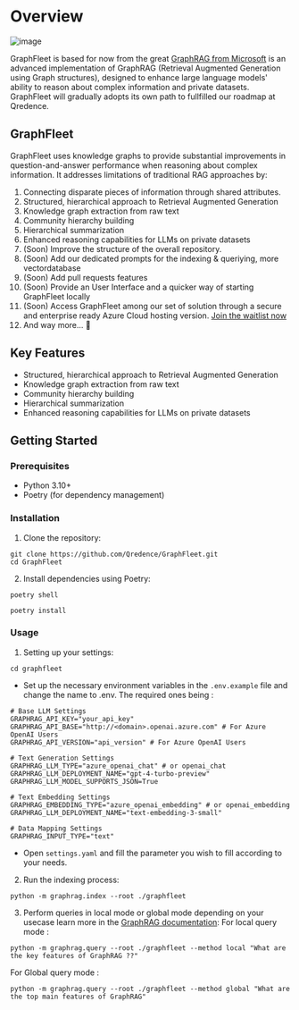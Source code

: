 # Overview
![image](https://github.com/user-attachments/assets/c3ca5ec8-1bbf-4a9c-988e-e7f5100ea5d5)

GraphFleet is based for now from the great  [GraphRAG from Microsoft](https://github.com/microsoft/graphrag) is an advanced implementation of GraphRAG (Retrieval Augmented Generation using Graph structures), designed to enhance large language models' ability to reason about complex information and private datasets. GraphFleet will gradually adopts its own path to fullfilled our roadmap at Qredence.

## GraphFleet

GraphFleet uses knowledge graphs to provide substantial improvements in question-and-answer performance when reasoning about complex information. It addresses limitations of traditional RAG approaches by:

1. Connecting disparate pieces of information through shared attributes.
2. Structured, hierarchical approach to Retrieval Augmented Generation
3. Knowledge graph extraction from raw text
4. Community hierarchy building
5. Hierarchical summarization
6. Enhanced reasoning capabilities for LLMs on private datasets
3. (Soon) Improve the structure of the overall repository.
4. (Soon) Add our dedicated prompts for the indexing & queriying, more vectordatabase
5. (Soon) Add pull requests features
6. (Soon) Provide an User Interface and a quicker way of starting GraphFleet locally
7. (Soon) Access GraphFleet among our set of solution through a secure and enterprise ready Azure Cloud hosting version. [Join the waitlist now](https://forms.office.com/e/9cHKxgrQgV)
8. And way more... 👀

## Key Features

- Structured, hierarchical approach to Retrieval Augmented Generation
- Knowledge graph extraction from raw text
- Community hierarchy building
- Hierarchical summarization
- Enhanced reasoning capabilities for LLMs on private datasets

## Getting Started

### Prerequisites

- Python 3.10+
- Poetry (for dependency management)

### Installation

1. Clone the repository:
```
git clone https://github.com/Qredence/GraphFleet.git
cd GraphFleet
```


2. Install dependencies using Poetry:

```
poetry shell
```

```
poetry install
```

### Usage

1. Setting up your settings:

```
cd graphfleet
```

- Set up the necessary environment variables in the `.env.example` file and change the name to .env.
The required ones being :

```
# Base LLM Settings
GRAPHRAG_API_KEY="your_api_key"
GRAPHRAG_API_BASE="http://<domain>.openai.azure.com" # For Azure OpenAI Users
GRAPHRAG_API_VERSION="api_version" # For Azure OpenAI Users

# Text Generation Settings
GRAPHRAG_LLM_TYPE="azure_openai_chat" # or openai_chat
GRAPHRAG_LLM_DEPLOYMENT_NAME="gpt-4-turbo-preview"
GRAPHRAG_LLM_MODEL_SUPPORTS_JSON=True

# Text Embedding Settings
GRAPHRAG_EMBEDDING_TYPE="azure_openai_embedding" # or openai_embedding
GRAPHRAG_LLM_DEPLOYMENT_NAME="text-embedding-3-small"

# Data Mapping Settings
GRAPHRAG_INPUT_TYPE="text"
```


- Open `settings.yaml` and fill the parameter you wish to fill according to your needs.


2. Run the indexing process:

```
python -m graphrag.index --root ./graphfleet
```


3. Perform queries in local mode or global mode depending on your usecase learn more in the [GraphRAG documentation](https://microsoft.github.io/graphrag/posts/query/overview/):
For local query mode :

```
python -m graphrag.query --root ./graphfleet --method local "What are the key features of GraphRAG ??"
```

For Global query mode :

```
python -m graphrag.query --root ./graphfleet --method global "What are the top main features of GraphRAG"
```
